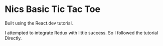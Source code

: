 # Nics Basic Tic Tac Toe

Built using the React.dev tutorial.

I attempted to integrate Redux with little success. So I followed the tutorial Directly.